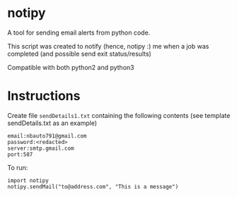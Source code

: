 # notipy
A tool for sending email alerts from python code.


This script was created to notify (hence, notipy :) me when a job was completed (and possible send exit status/results)


Compatible with both python2 and python3


# Instructions
Create file  `sendDetails1.txt` containing the following contents (see template sendDetails.txt as an example)
```
email:nbauto791@gmail.com
password:<redacted>
server:smtp.gmail.com
port:587
```
To run:
```
import notipy
notipy.sendMail("to@address.com", "This is a message")
```
